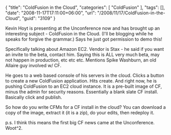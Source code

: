 {
	"title": "ColdFusion in the Cloud",
	"categories": [
		"ColdFusion"
	],
	"tags": [],
	"date": "2008-11-17T17:11:00+06:00",
	"url": "/2008/11/17/ColdFusion-in-the-Cloud",
	"guid": "3109"
}

Kevin Hoyt is presenting at the Unconference now and has brought up an interesting subject - ColdFusion in the Cloud. (I'll be blogging while he speaks for forgive the grammar.) Says he just got permission to demo this! 

Specifically talking about Amazon EC2. Vendor is Stax - he said if you want an invite to the beta, contact him. Saying this is ALL very much beta, may not happen in production, etc etc etc. Mentions Spike Washburn, an old Allaire guy involved w/ CF. 

He goes to a web based console of his servers in the cloud. Clicks a button to create a new ColdFusion application. Hits create. And right now, he is pushing ColdFusion to an EC2 cloud instance. It is a pre-built image of CF, minus the admin for security reasons. Essentially a blank slate CF install. Basically click and publish.

So how do you write CFMs for a CF install in the cloud? You can download a copy of the image, extract it (it is a zip), do your edits, then redeploy it. 

p.s. I think this means the first big CF news came at the Unconference. Woot^2.